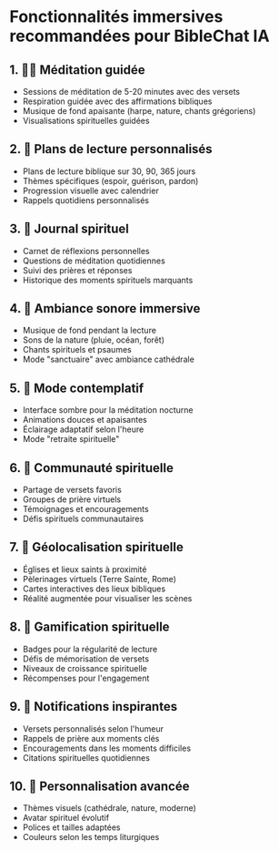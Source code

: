 # Fonctionnalités immersives recommandées pour BibleChat IA

## 1. 🧘‍♀️ Méditation guidée
- Sessions de méditation de 5-20 minutes avec des versets
- Respiration guidée avec des affirmations bibliques
- Musique de fond apaisante (harpe, nature, chants grégoriens)
- Visualisations spirituelles guidées

## 2. 📖 Plans de lecture personnalisés
- Plans de lecture biblique sur 30, 90, 365 jours
- Thèmes spécifiques (espoir, guérison, pardon)
- Progression visuelle avec calendrier
- Rappels quotidiens personnalisés

## 3. 📝 Journal spirituel
- Carnet de réflexions personnelles
- Questions de méditation quotidiennes
- Suivi des prières et réponses
- Historique des moments spirituels marquants

## 4. 🎵 Ambiance sonore immersive
- Musique de fond pendant la lecture
- Sons de la nature (pluie, océan, forêt)
- Chants spirituels et psaumes
- Mode "sanctuaire" avec ambiance cathédrale

## 5. 🌙 Mode contemplatif
- Interface sombre pour la méditation nocturne
- Animations douces et apaisantes
- Éclairage adaptatif selon l'heure
- Mode "retraite spirituelle"

## 6. 🤝 Communauté spirituelle
- Partage de versets favoris
- Groupes de prière virtuels
- Témoignages et encouragements
- Défis spirituels communautaires

## 7. 📍 Géolocalisation spirituelle
- Églises et lieux saints à proximité
- Pèlerinages virtuels (Terre Sainte, Rome)
- Cartes interactives des lieux bibliques
- Réalité augmentée pour visualiser les scènes

## 8. 🎯 Gamification spirituelle
- Badges pour la régularité de lecture
- Défis de mémorisation de versets
- Niveaux de croissance spirituelle
- Récompenses pour l'engagement

## 9. 🔔 Notifications inspirantes
- Versets personnalisés selon l'humeur
- Rappels de prière aux moments clés
- Encouragements dans les moments difficiles
- Citations spirituelles quotidiennes

## 10. 🎨 Personnalisation avancée
- Thèmes visuels (cathédrale, nature, moderne)
- Avatar spirituel évolutif
- Polices et tailles adaptées
- Couleurs selon les temps liturgiques